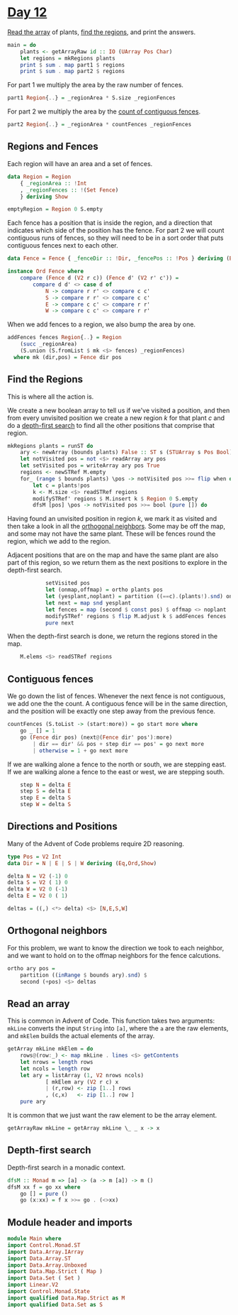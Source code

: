 # [Day 12](https://adventofcode.com/2024/day/12)

[Read the array](read-an-array) of plants, [find the
regions](#find-the-regions), and print the answers.

```haskell top:3
main = do
    plants <- getArrayRaw id :: IO (UArray Pos Char)
    let regions = mkRegions plants
    print $ sum . map part1 $ regions
    print $ sum . map part2 $ regions
```

For part 1 we multiply the area by the raw number of fences.

```haskell
part1 Region{..} = _regionArea * S.size _regionFences
```

For part 2 we multiply the area by the [count of contiguous fences](#contigouse-fences).

```haskell
part2 Region{..} = _regionArea * countFences _regionFences
```

## Regions and Fences

Each region will have an area and a set of fences.

```haskell top:1
data Region = Region
    { _regionArea :: !Int
    , _regionFences :: !(Set Fence)
    } deriving Show

emptyRegion = Region 0 S.empty
```

Each fence has a position that is inside the region, and a direction that
indicates which side of the position has the fence.  For part 2 we will count
contiguous runs of fences, so they will need to be in a sort order that puts
contiguous fences next to each other.

```haskell top:1
data Fence = Fence { _fenceDir :: !Dir, _fencePos :: !Pos } deriving (Eq,Show)

instance Ord Fence where
    compare (Fence d (V2 r c)) (Fence d' (V2 r' c')) =
        compare d d' <> case d of
            N -> compare r r' <> compare c c'
            S -> compare r r' <> compare c c'
            E -> compare c c' <> compare r r'
            W -> compare c c' <> compare r r'
```

When we add fences to a region, we also bump the area by one.

```haskell top:1
addFences fences Region{..} = Region
    (succ _regionArea)
    (S.union (S.fromList $ mk <$> fences) _regionFences)
  where mk (dir,pos) = Fence dir pos
```

## Find the Regions

This is where all the action is.

We create a new boolean array to tell us if we've visited a position, and then
from every unvisited position we create a new region $k$ for that plant $c$ and
do a [depth-first search](#depth-first-search) to find all the other positions
that comprise that region.

```haskell
mkRegions plants = runST do
    ary <- newArray (bounds plants) False :: ST s (STUArray s Pos Bool)
    let notVisited pos = not <$> readArray ary pos
    let setVisited pos = writeArray ary pos True
    regions <- newSTRef M.empty
    for_ (range $ bounds plants) \pos -> notVisited pos >>= flip when do
        let c = plants!pos
        k <- M.size <$> readSTRef regions
        modifySTRef' regions $ M.insert k $ Region 0 S.empty
        dfsM [pos] \pos -> notVisited pos >>= bool (pure []) do
```

Having found an unvisited position in region $k$, we mark it as visited and
then take a look in all the [orthogonal neighbors](orthogonal-neighbors). Some
may be off the map, and some may not have the same plant. These will be fences
round the region, which we add to the region.

Adjacent positions that are on the map and have the same plant are also part of
this region, so we return them as the next positions to explore in the
depth-first search.

```haskell
            setVisited pos
            let (onmap,offmap) = ortho plants pos
            let (yesplant,noplant) = partition ((==c).(plants!).snd) onmap
            let next = map snd yesplant
            let fences = map (second $ const pos) $ offmap <> noplant
            modifySTRef' regions $ flip M.adjust k $ addFences fences
            pure next
```

When the depth-first search is done, we return the regions stored in the map.

```haskell
    M.elems <$> readSTRef regions
```

## Contiguous fences

We go down the list of fences. Whenever the next fence is not contiguous, we
add one the the count. A contiguous fence will be in the same direction, and
the position will be exactly one step away from the previous fence.

```haskell
countFences (S.toList -> (start:more)) = go start more where
    go _ [] = 1
    go (Fence dir pos) (next@(Fence dir' pos'):more)
        | dir == dir' && pos + step dir == pos' = go next more
        | otherwise = 1 + go next more
```

If we are walking alone a fence to the north or south, we are stepping east.
If we are walking alone a fence to the east or west, we are stepping south.

```haskell
    step N = delta E
    step S = delta E
    step E = delta S
    step W = delta S
```

## Directions and Positions

Many of the Advent of Code problems require 2D reasoning.

```haskell top:1
type Pos = V2 Int
data Dir = N | E | S | W deriving (Eq,Ord,Show)

delta N = V2 (-1) 0
delta S = V2 ( 1) 0
delta W = V2 0 (-1)
delta E = V2 0 ( 1)

deltas = ((,) <*> delta) <$> [N,E,S,W]
```

## Orthogonal neighbors

For this problem, we want to know the direction we took to each neighbor, and
we want to hold on to the offmap neighbors for the fence calcutions.

```haskell
ortho ary pos =
    partition ((inRange $ bounds ary).snd) $
    second (+pos) <$> deltas
```

## Read an array

This is common in Advent of Code. This function takes two arguments: `mkLine`
converts the input `String` into `[a]`, where the `a` are the raw elements, and
`mkElem` builds the actual elements of the array.

```haskell
getArray mkLine mkElem = do
    rows@(row:_) <- map mkLine . lines <$> getContents
    let nrows = length rows
    let ncols = length row
    let ary = listArray (1, V2 nrows ncols)
            [ mkElem ary (V2 r c) x
            | (r,row) <- zip [1..] rows
            , (c,x)   <- zip [1..] row ]
    pure ary
```

It is common that we just want the raw element to be the array element.

```haskell
getArrayRaw mkLine = getArray mkLine \_ _ x -> x
```

## Depth-first search

Depth-first search in a monadic context.

```haskell
dfsM :: Monad m => [a] -> (a -> m [a]) -> m ()
dfsM xx f = go xx where
    go [] = pure ()
    go (x:xx) = f x >>= go . (<>xx)
```

## Module header and imports

```haskell top
module Main where
import Control.Monad.ST
import Data.Array.IArray
import Data.Array.ST
import Data.Array.Unboxed
import Data.Map.Strict ( Map )
import Data.Set ( Set )
import Linear.V2
import Control.Monad.State
import qualified Data.Map.Strict as M
import qualified Data.Set as S
```
